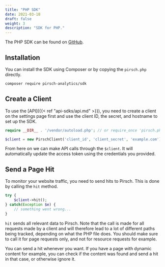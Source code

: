 ```yaml
---
title: "PHP SDK"
date: 2021-03-18
draft: false
weight: 3
description: "SDK for PHP."
---
```


The PHP SDK can be found on [GitHub](https://github.com/pirsch-analytics/pirsch-php-sdk).

## Installation

You can install the SDK using Composer or by copying the `pirsch.php` directly.

```Bash
composer require pirsch-analytics/sdk
```

## Create a Client

To use the [API]({{<  ref "api-sdks/api.md"  >}}), you need to create a client on the settings page first and use the client ID, the secret, and hostname to set up the SDK.

```PHP
require __DIR__ . '/vendor/autoload.php'; // or require_once 'pirsch.php'; if you downloaded the file manually

$client = new PirschClient('client_id', 'client_secret', 'example.com');
```

From here on we can make API calls through the `$client`. It will automatically update the access token using the credentials you provided.

## Send a Page Hit

To monitor your website traffic, you need to send hits to Pirsch. This is done by calling the `hit` method.

```PHP
try {
	$client->hit();
} catch(Exception $e) {
	// something went wrong...
}
```

`hit` sends all relevant data to Pirsch. Note that the call is made for all requests made by a client and will therefore lead to a lot of different paths being tracked, depending on what the PHP file does. You should make sure to call it for page requests only, and not for resource requests for example.

You can send a hit whenever you want. If you have a page with dynamic content for example, you can check if the content was found and send a hit in that case, or otherwise ignore it.
